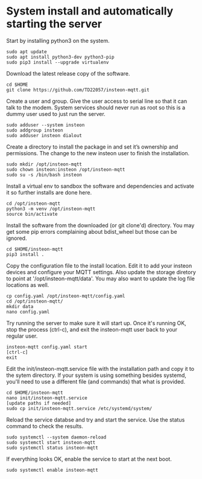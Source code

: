 # System install and automatically starting the server

Start by installing python3 on the system.

   ```
   sudo apt update
   sudo apt install python3-dev python3-pip
   sudo pip3 install --upgrade virtualenv
   ```

Download the latest release copy of the software.

   ```
   cd $HOME
   git clone https://github.com/TD22057/insteon-mqtt.git
   ```

Create a user and group. Give the user access to serial line so that
it can talk to the modem.  System services should never run as root so
this is a dummy user used to just run the server.

   ```
   sudo adduser --system insteon
   sudo addgroup insteon
   sudo adduser insteon dialout
   ```

Create a directory to install the package in and set it’s ownership
and permissions.  The change to the new insteon user to finish the
installation.

   ```
   sudo mkdir /opt/insteon-mqtt
   sudo chown insteon:insteon /opt/insteon-mqtt
   sudo su -s /bin/bash insteon
   ```

Install a virtual env to sandbox the software and dependencies and
activate it so further installs are done here.

   ```
   cd /opt/insteon-mqtt
   python3 -m venv /opt/insteon-mqtt
   source bin/activate
   ```

Install the software from the downloaded (or git clone'd) directory.
You may get some pip errors complaining about bdist_wheel but those
can be ignored.

   ```
   cd $HOME/insteon-mqtt
   pip3 install .
   ```

Copy the configuration file to the install location.  Edit it to add
your insteon devices and configure your MQTT settings.  Also update
the storage diretory to point at '/opt/insteon-mqtt/data'.  You may
also want to update the log file locations as well.

   ```
   cp config.yaml /opt/insteon-mqtt/config.yaml
   cd /opt/insteon-mqtt/
   mkdir data
   nano config.yaml
   ```

Try running the server to make sure it will start up.  Once it's
running OK, stop the process (ctrl-c), and exit the insteon-mqtt user
back to your regular user.

   ```
   insteon-mqtt config.yaml start
   [ctrl-c]
   exit
   ```

Edit the init/insteon-mqtt.service file with the installation path and
copy it to the sytem directory.  If your system is using something
besides systemd, you'll need to use a different file (and commands)
that what is provided.

   ```
   cd $HOME/insteon-mqtt
   nano init/insteon-mqtt.service
   [update paths if needed]
   sudo cp init/insteon-mqtt.service /etc/systemd/system/
   ```

Reload the service databse and try and start the service.  Use the
status command to check the results.

   ```
   sudo systemctl --system daemon-reload
   sudo systemctl start insteon-mqtt
   sudo systemctl status insteon-mqtt
   ```

If everything looks OK, enable the service to start at the next boot.

   ```
   sudo systemctl enable insteon-mqtt
   ```
